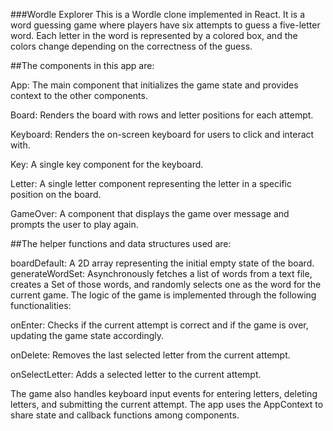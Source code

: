 ###Wordle Explorer
This is a Wordle clone implemented in React. 
It is a word guessing game where players have six attempts to guess a five-letter word. Each letter in the word is represented by a colored box, and the colors change depending on the correctness of the guess.

##The components in this app are:

App: The main component that initializes the game state and provides context to the other components.

Board: Renders the board with rows and letter positions for each attempt.

Keyboard: Renders the on-screen keyboard for users to click and interact with.

Key: A single key component for the keyboard.

Letter: A single letter component representing the letter in a specific position on the board.

GameOver: A component that displays the game over message and prompts the user to play again.


##The helper functions and data structures used are:

boardDefault: A 2D array representing the initial empty state of the board.
generateWordSet: Asynchronously fetches a list of words from a text file, creates a Set of those words, and randomly selects one as the word for the current game.
The logic of the game is implemented through the following functionalities:

onEnter: Checks if the current attempt is correct and if the game is over, updating the game state accordingly.

onDelete: Removes the last selected letter from the current attempt.

onSelectLetter: Adds a selected letter to the current attempt.


The game also handles keyboard input events for entering letters, deleting letters, and submitting the current attempt. The app uses the AppContext to share state and callback functions among components.